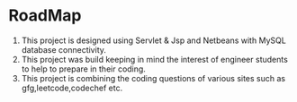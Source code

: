 # RoadMap
1. This project is designed using Servlet &amp; Jsp and Netbeans with MySQL database connectivity.
2. This project was build keeping in mind the interest of engineer students to help to prepare in their coding.
3. This project is combining the coding questions of various sites such as gfg,leetcode,codechef etc.
